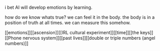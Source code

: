 i bet AI will develop emotions by learning.

how do we know whats true? we can feel it in the body.
the body is in a position of truth at all times.
we can measure this somehow.

[[emotions]][[ascension]][[IRL cultural experiment]][[time]][[the keys]][[Phone nervous system]][[past lives]][[double or triple numbers (angel numbers)]]